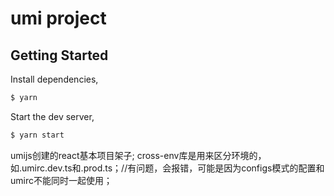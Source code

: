 # umi project

## Getting Started

Install dependencies,

```bash
$ yarn
```

Start the dev server,

```bash
$ yarn start
```


umijs创建的react基本项目架子;
cross-env库是用来区分环境的，如.umirc.dev.ts和.prod.ts；//有问题，会报错，可能是因为configs模式的配置和umirc不能同时一起使用；
